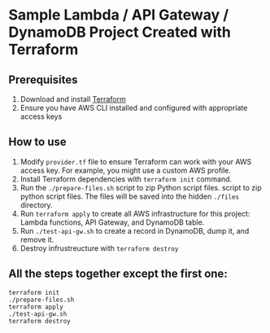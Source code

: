 # Sample Lambda / API Gateway / DynamoDB Project Created with Terraform

## Prerequisites
1. Download and install [Terraform](https://developer.hashicorp.com/terraform/install)
2. Ensure you have AWS CLI installed and configured with appropriate access keys

## How to use
1. Modify ``provider.tf`` file to ensure Terraform can work with your AWS access key. For example, you might use a custom AWS profile.
2. Install Terraform dependencies with ``terraform init`` command.
3. Run the ``./prepare-files.sh`` script to zip Python script files. script to zip python script files. The files will be saved into the hidden ``./files`` directory.
4. Run ``terraform apply`` to create all AWS infrastructure for this project: Lambda functions, API Gateway, and DynamoDB table.
5. Run ``./test-api-gw.sh`` to create a record in DynamoDB, dump it, and remove it.
6. Destroy infrustreucture with ``terraform destroy``

## All the steps together except the first one:
```
terraform init
./prepare-files.sh
terraform apply
./test-api-gw.sh
terraform destroy
```
